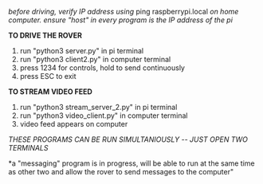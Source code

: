 *before driving, verify IP address using* ping raspberrypi.local *on home computer. ensure "host" in every program is the IP address of the pi*

**TO DRIVE THE ROVER**
1. run "python3 server.py" in pi terminal
2. run "python3 client2.py" in computer terminal
3. press 1234 for controls, hold to send continuously
4. press ESC to exit

**TO STREAM VIDEO FEED**
1. run "python3 stream_server_2.py" in pi terminal
2. run "python3 video_client.py" in computer terminal
3. video feed appears on computer

*THESE PROGRAMS CAN BE RUN SIMULTANIOUSLY -- JUST OPEN TWO TERMINALS*

*a "messaging" program is in progress, will be able to run at the same time as other two and allow the rover to send messages to the computer"